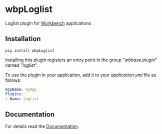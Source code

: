 # wbpLoglist

Loglist plugin for [Workbench](https://pypi.org/project/wbBase/) applications

## Installation

```shell
pip install wbpLoglist
```

Installing this plugin registers an entry point 
in the group "*wbbase.plugin*" named "*loglist*".

To use the plugin in your application, 
add it to your *application.yml* file as follows:
```yaml
AppName: myApp
Plugins:
- Name: loglist
```

## Documentation

For details read the [Documentation](https://workbench2.gitlab.io/workbench-plugins/wbploglist/).